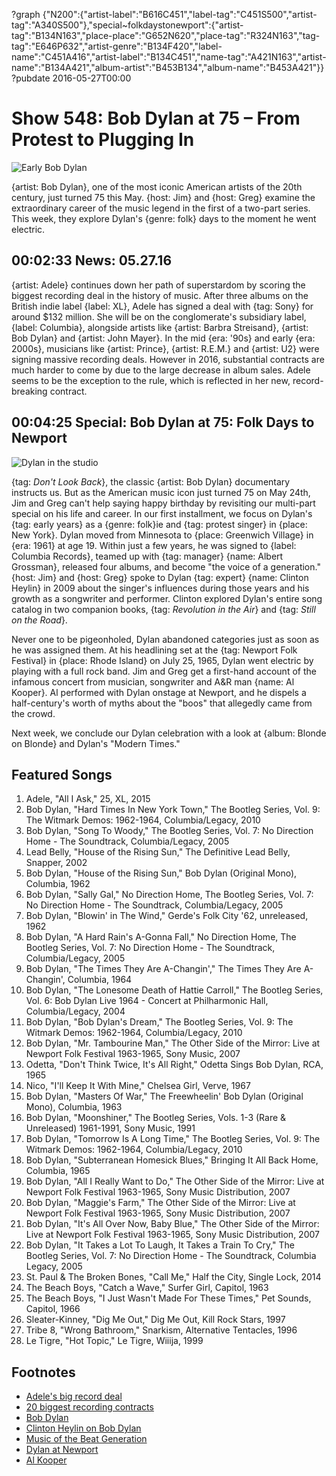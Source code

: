 ?graph {"N200":{"artist-label":"B616C451","label-tag":"C451S500","artist-tag":"A340S500"},"special~folkdaystonewport":{"artist-tag":"B134N163","place-place":"G652N620","place-tag":"R324N163","tag-tag":"E646P632","artist-genre":"B134F420","label-name":"C451A416","artist-label":"B134C451","name-tag":"A421N163","artist-name":"B134A421","album-artist":"B453B134","album-name":"B453A421"}}
?pubdate 2016-05-27T00:00

# Show 548: Bob Dylan at 75 – From Protest to Plugging In

![Early Bob Dylan](//static.soundopinions.org/images/2016/bobdylanfolkie_web.jpg)

{artist: Bob Dylan}, one of the most iconic American artists of the 20th century, just turned 75 this May. {host: Jim} and {host: Greg} examine the extraordinary career of the music legend in the first of a two-part series. This week, they explore Dylan's {genre: folk} days to the moment he went electric.


## 00:02:33 News: 05.27.16

{artist: Adele} continues down her path of superstardom by scoring the biggest recording deal in the history of music. After three albums on the British indie label {label: XL}, Adele has signed a deal with {tag: Sony} for around $132 million. She will be on the conglomerate's subsidiary label, {label: Columbia}, alongside artists like {artist: Barbra Streisand}, {artist: Bob Dylan} and {artist: John Mayer}. In the mid {era: '90s} and early {era: 2000s}, musicians like {artist: Prince}, {artist: R.E.M.} and {artist: U2} were signing massive recording deals. However in 2016, substantial contracts are much harder to come by due to the large decrease in album sales. Adele seems to be the exception to the rule, which is reflected in her new, record-breaking contract.


## 00:04:25 Special: Bob Dylan at 75: Folk Days to Newport

![Dylan in the studio](//static.soundopinions.org/images/2016/earlydylanstudio.jpg)

{tag: *Don't Look Back*}, the classic {artist: Bob Dylan} documentary instructs us. But as the American music icon just turned 75 on May 24th, Jim and Greg can't help saying happy birthday by revisiting our multi-part special on his life and career. In our first installment, we focus on Dylan's {tag: early years} as a {genre:  folk}ie and {tag: protest singer} in {place: New York}. Dylan moved from Minnesota to {place: Greenwich Village} in {era: 1961} at age 19. Within just a few years, he was signed to {label: Columbia Records}, teamed up with {tag: manager} {name: Albert Grossman}, released four albums, and become "the voice of a generation." {host: Jim} and {host: Greg} spoke to Dylan {tag: expert} {name: Clinton Heylin} in 2009 about the singer's influences during those years and his growth as a songwriter and performer. Clinton explored Dylan's entire song catalog in two companion books, {tag: *Revolution in the Air*} and {tag: *Still on the Road*}. 

Never one to be pigeonholed, Dylan abandoned categories just as soon as he was assigned them. At his headlining set at the {tag: Newport Folk Festival} in {place: Rhode Island} on July 25, 1965, Dylan went electric by playing with a full rock band. Jim and Greg get a first-hand account of the infamous concert from musician, songwriter and A&R man {name: Al Kooper}. Al performed with Dylan onstage at Newport, and he dispels a half-century's worth of myths about the "boos" that allegedly came from the crowd.

Next week, we conclude our Dylan celebration with a look at {album: Blonde on Blonde} and Dylan's "Modern Times."

## Featured Songs

1. Adele, "All I Ask," 25, XL, 2015 
1. Bob Dylan, "Hard Times In New York Town," The Bootleg Series, Vol. 9:  The Witmark Demos:  1962-1964, Columbia/Legacy, 2010 
1. Bob Dylan, "Song To Woody," The Bootleg Series, Vol. 7: No Direction Home - The Soundtrack, Columbia/Legacy, 2005 
1. Lead Belly, "House of the Rising Sun," The Definitive Lead Belly, Snapper, 2002
1. Bob Dylan, "House of the Rising Sun," Bob Dylan (Original Mono), Columbia, 1962 
1. Bob Dylan, "Sally Gal," No Direction Home, The Bootleg Series, Vol. 7: No Direction Home - The Soundtrack, Columbia/Legacy, 2005 
1. Bob Dylan, "Blowin' in The Wind," Gerde's Folk City '62, unreleased, 1962
1. Bob Dylan, "A Hard Rain's A-Gonna Fall," No Direction Home, The Bootleg Series, Vol. 7: No Direction Home - The Soundtrack, Columbia/Legacy, 2005 
1. Bob Dylan, "The Times They Are A-Changin'," The Times They Are A-Changin', Columbia, 1964 
1. Bob Dylan, "The Lonesome Death of Hattie Carroll," The Bootleg Series, Vol. 6: Bob Dylan Live 1964 - Concert at Philharmonic Hall, Columbia/Legacy, 2004 
1. Bob Dylan, "Bob Dylan's Dream," The Bootleg Series, Vol. 9:  The Witmark Demos:  1962-1964, Columbia/Legacy, 2010 
1. Bob Dylan, "Mr. Tambourine Man," The Other Side of the Mirror: Live at Newport Folk Festival 1963-1965, Sony Music, 2007
1. Odetta, "Don't Think Twice, It's All Right," Odetta Sings Bob Dylan, RCA, 1965 
1. Nico, "I'll Keep It With Mine," Chelsea Girl, Verve, 1967 
1. Bob Dylan, "Masters Of War," The Freewheelin' Bob Dylan (Original Mono), Columbia, 1963 
1. Bob Dylan, "Moonshiner," The Bootleg Series, Vols. 1-3 (Rare & Unreleased) 1961-1991, Sony Music, 1991 
1. Bob Dylan, "Tomorrow Is A Long Time," The Bootleg Series, Vol. 9:  The Witmark Demos:  1962-1964, Columbia/Legacy, 2010 
1. Bob Dylan, "Subterranean Homesick Blues," Bringing It All Back Home, Columbia, 1965 
1. Bob Dylan, "All I Really Want to Do," The Other Side of the Mirror: Live at Newport Folk Festival 1963-1965, Sony Music Distribution, 2007 
1. Bob Dylan, "Maggie's Farm," The Other Side of the Mirror: Live at Newport Folk Festival 1963-1965, Sony Music Distribution, 2007 
1. Bob Dylan, "It's All Over Now, Baby Blue," The Other Side of the Mirror: Live at Newport Folk Festival 1963-1965, Sony Music Distribution, 2007 
1. Bob Dylan, "It Takes a Lot To Laugh, It Takes a Train To Cry," The Bootleg Series, Vol. 7: No Direction Home - The Soundtrack, Columbia Legacy, 2005 
1. St. Paul & The Broken Bones, "Call Me," Half the City, Single Lock, 2014 
1. The Beach Boys, "Catch a Wave," Surfer Girl, Capitol, 1963 
1. The Beach Boys, "I Just Wasn't Made For These Times," Pet Sounds, Capitol, 1966 
1. Sleater-Kinney, "Dig Me Out," Dig Me Out, Kill Rock Stars, 1997 
1. Tribe 8, "Wrong Bathroom," Snarkism, Alternative Tentacles, 1996 
1. Le Tigre, "Hot Topic," Le Tigre, Wiiija, 1999


## Footnotes
- [Adele's big record deal](https://www.theguardian.com/music/2016/may/23/adele-set-to-sign-90m-sony-deal)
- [20 biggest recording contracts](http://www.nme.com/photos/the-20-biggest-recording-contracts-of-all-time/325095)
- [Bob Dylan](http://www.bobdylan.com/)
- [Clinton Heylin on Bob Dylan](http://www.amazon.com/Bob-Dylan-Behind-Shades-Revisited/dp/006052569X)
- [Music of the Beat Generation](/show/398/)
- [Dylan at Newport](https://www.youtube.com/watch?v=OeP4FFr88SQ)
- [Al Kooper](http://www.alkooper.com/)
